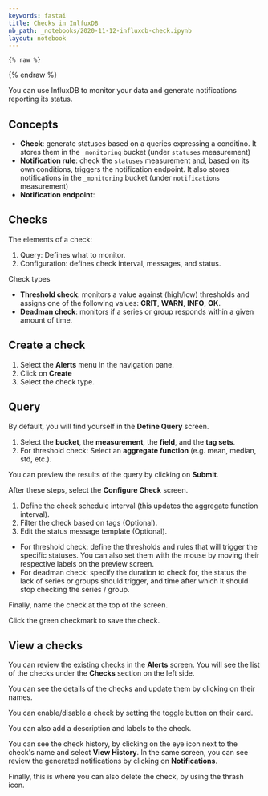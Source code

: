 ```yaml
---
keywords: fastai
title: Checks in InlfuxDB
nb_path: _notebooks/2020-11-12-influxdb-check.ipynb
layout: notebook
---
```


<!--
#################################################
### THIS FILE WAS AUTOGENERATED! DO NOT EDIT! ###
#################################################
# file to edit: _notebooks/2020-11-12-influxdb-check.ipynb
-->

<div class="container" id="notebook-container">
        
    {% raw %}
    
<div class="cell border-box-sizing code_cell rendered">

</div>
    {% endraw %}

<div class="cell border-box-sizing text_cell rendered"><div class="inner_cell">
<div class="text_cell_render border-box-sizing rendered_html">
<p>You can use InfluxDB to monitor your data and generate notifications reporting its status.</p>
<h2 id="Concepts">Concepts<a class="anchor-link" href="#Concepts"> </a></h2><ul>
<li><strong>Check</strong>: generate statuses based on a queries expressing a conditino. It stores them in the <code>_monitoring</code> bucket (under <code>statuses</code> measurement)</li>
<li><strong>Notification rule</strong>: check the <code>statuses</code> measurement and, based on its own conditions, triggers the notification endpoint. It also stores notifications in the <code>_monitoring</code> bucket (under <code>notifications</code> measurement)</li>
<li><strong>Notification endpoint</strong>: </li>
</ul>

</div>
</div>
</div>
<div class="cell border-box-sizing text_cell rendered"><div class="inner_cell">
<div class="text_cell_render border-box-sizing rendered_html">
<h2 id="Checks">Checks<a class="anchor-link" href="#Checks"> </a></h2><p>The elements of a check:</p>
<ol>
<li>Query: Defines what to monitor.</li>
<li>Configuration: defines check interval, messages, and status.</li>
</ol>
<p>Check types</p>
<ul>
<li><strong>Threshold check</strong>: monitors a value against (high/low) thresholds and assigns one of the following values: <strong>CRIT</strong>, <strong>WARN</strong>, <strong>INFO</strong>, <strong>OK</strong>.</li>
<li><strong>Deadman check</strong>: monitors if a series or group responds within a given amount of time.</li>
</ul>

</div>
</div>
</div>
<div class="cell border-box-sizing text_cell rendered"><div class="inner_cell">
<div class="text_cell_render border-box-sizing rendered_html">
<h2 id="Create-a-check">Create a check<a class="anchor-link" href="#Create-a-check"> </a></h2><ol>
<li>Select the <strong>Alerts</strong> menu in the navigation pane.</li>
<li>Click on <strong>Create</strong></li>
<li>Select the check type.</li>
</ol>
<h2 id="Query">Query<a class="anchor-link" href="#Query"> </a></h2><p>By default, you will find yourself in the <strong>Define Query</strong> screen.</p>
<ol>
<li>Select the <strong>bucket</strong>, the <strong>measurement</strong>, the <strong>field</strong>, and the <strong>tag sets</strong>.</li>
<li>For threshold check: Select an <strong>aggregate function</strong> (e.g. mean, median, std, etc.).</li>
</ol>
<p>You can preview the results of the query by clicking on <strong>Submit</strong>.</p>
<p>After these steps, select the <strong>Configure Check</strong> screen.</p>
<ol>
<li>Define the check schedule interval (this updates the aggregate function interval).</li>
<li>Filter the check based on tags (Optional).</li>
<li>Edit the status message template (Optional).</li>
</ol>
<ul>
<li>For threshold check: define the thresholds and rules that will trigger the specific statuses. You can also set them with the mouse by moving their respective labels on the preview screen.</li>
<li>For deadman check: specify the duration to check for, the status the lack of series or groups should trigger, and time after which it should stop checking the series / group.</li>
</ul>
<p>Finally, name the check at the top of the screen.</p>
<p>Click the green checkmark to save the check.</p>

</div>
</div>
</div>
<div class="cell border-box-sizing text_cell rendered"><div class="inner_cell">
<div class="text_cell_render border-box-sizing rendered_html">
<h2 id="View-a-checks">View a checks<a class="anchor-link" href="#View-a-checks"> </a></h2><p>You can review the existing checks in the <strong>Alerts</strong> screen. You will see the list of the checks under the <strong>Checks</strong> section on the left side.</p>
<p>You can see the details of the checks and update them by clicking on their names.</p>
<p>You can enable/disable a check by setting the toggle button on their card.</p>
<p>You can also add a description and labels to the check.</p>
<p>You can see the check history, by clicking on the eye icon next to the check's name and select <strong>View History</strong>. In the same screen, you can see review the generated notifications by clicking on <strong>Notifications</strong>.</p>
<p>Finally, this is where you can also delete the check, by using the thrash icon.</p>

</div>
</div>
</div>
</div>
 

